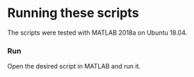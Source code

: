 # Running these scripts

The scripts were tested with MATLAB 2018a on Ubuntu 18.04.

### Run
Open the desired script in MATLAB and run it.
